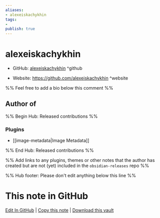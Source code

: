 ```yaml
---
aliases:
- alexeiskachykhin
tags:
- 
publish: true
---
```


# alexeiskachykhin

- GitHub: [alexeiskachykhin](https://github.com/alexeiskachykhin/) ^github
<!-- - Discord: `@` ^discord-->
- Website: <https://github.com/alexeiskachykhin> ^website
<!-- - [[Publish sites|Publish site]]: <https://> ^publish-->

%% Feel free to add a bio below this comment %%


## Author of

%% Begin Hub: Released contributions %%
### Plugins
- [[image-metadata|Image Metadata]]

%% End Hub: Released contributions %%

%% Add links to any plugins, themes or other notes that the author has created but are not (yet) included in the `obsidian-releases` repo %%

<!--
### Unlisted plugins
-->

<!--
### Others
-->

<!--
## Sponsor this author
-->

<!-- - [[GitHub sponsors]]: [Sponsor @alexeiskachykhin on GitHub Sponsors](https://github.com/sponsors/alexeiskachykhin) ^github-sponsor-->
<!-- - [[Buy me a coffee]]: <https://> ^buy-me-a-coffee-->
<!-- - [[PayPal]]: <https://> ^paypal-->
<!-- - [[Patreon]]: <https://> ^patreon-->

<!--
## Follow this author
-->

<!-- - [[YouTube Channels|On YouTube]]: <https://> ^youtube-->
<!-- - Twitter: <https://> ^twitter-->
<!-- - ... -->

%% Hub footer: Please don't edit anything below this line %%

# This note in GitHub

<span class="git-footer">[Edit In GitHub](https://github.dev/obsidian-community/obsidian-hub/blob/main/01%20-%20Community/People/alexeiskachykhin.md "git-hub-edit-note") | [Copy this note](https://raw.githubusercontent.com/obsidian-community/obsidian-hub/main/01%20-%20Community/People/alexeiskachykhin.md "git-hub-copy-note") | [Download this vault](https://github.com/obsidian-community/obsidian-hub/archive/refs/heads/main.zip "git-hub-download-vault") </span>
